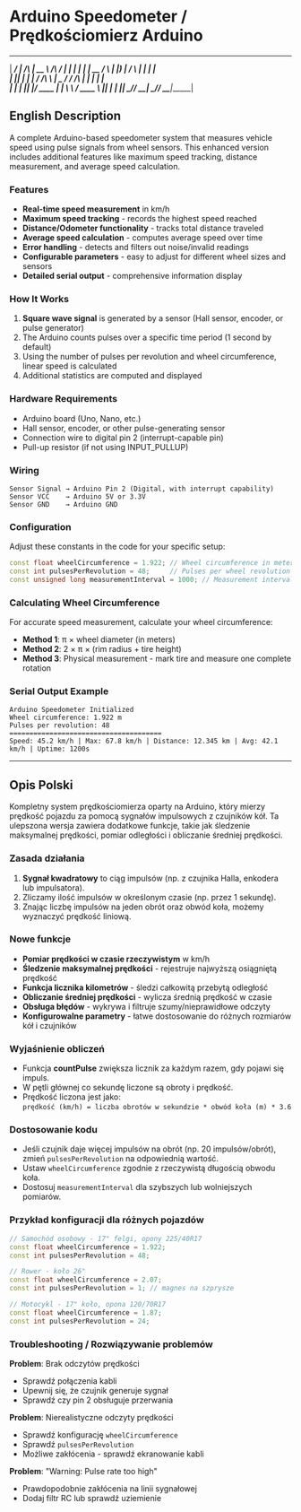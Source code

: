 # Arduino Speedometer / Prędkościomierz Arduino

 ______ _____          _____            _____ ______ 
|  ____/ ____|   /\   |  __ \     /\   / ____|  ____|
| |__ | |  __   /  \  | |__) |   /  \ | |  __| |__   
|  __|| | |_ | / /\ \ |  _  /   / /\ \| | |_ |  __|  
| |   | |__| |/ ____ \| | \ \  / ____ \ |__| | |____ 
|_|    \_____/_/    \_\_|  \_\/_/    \_\_____|______|

## English Description

A complete Arduino-based speedometer system that measures vehicle speed using pulse signals from wheel sensors. This enhanced version includes additional features like maximum speed tracking, distance measurement, and average speed calculation.

### Features
- **Real-time speed measurement** in km/h
- **Maximum speed tracking** - records the highest speed reached
- **Distance/Odometer functionality** - tracks total distance traveled
- **Average speed calculation** - computes average speed over time
- **Error handling** - detects and filters out noise/invalid readings
- **Configurable parameters** - easy to adjust for different wheel sizes and sensors
- **Detailed serial output** - comprehensive information display

### How It Works
1. **Square wave signal** is generated by a sensor (Hall sensor, encoder, or pulse generator)
2. The Arduino counts pulses over a specific time period (1 second by default)
3. Using the number of pulses per revolution and wheel circumference, linear speed is calculated
4. Additional statistics are computed and displayed

### Hardware Requirements
- Arduino board (Uno, Nano, etc.)
- Hall sensor, encoder, or other pulse-generating sensor
- Connection wire to digital pin 2 (interrupt-capable pin)
- Pull-up resistor (if not using INPUT_PULLUP)

### Wiring
```
Sensor Signal → Arduino Pin 2 (Digital, with interrupt capability)
Sensor VCC    → Arduino 5V or 3.3V
Sensor GND    → Arduino GND
```

### Configuration
Adjust these constants in the code for your specific setup:

```cpp
const float wheelCircumference = 1.922; // Wheel circumference in meters
const int pulsesPerRevolution = 48;     // Pulses per wheel revolution
const unsigned long measurementInterval = 1000; // Measurement interval (ms)
```

### Calculating Wheel Circumference
For accurate speed measurement, calculate your wheel circumference:
- **Method 1**: π × wheel diameter (in meters)
- **Method 2**: 2 × π × (rim radius + tire height)
- **Method 3**: Physical measurement - mark tire and measure one complete rotation

### Serial Output Example
```
Arduino Speedometer Initialized
Wheel circumference: 1.922 m
Pulses per revolution: 48
======================================
Speed: 45.2 km/h | Max: 67.8 km/h | Distance: 12.345 km | Avg: 42.1 km/h | Uptime: 1200s
```

---

## Opis Polski

Kompletny system prędkościomierza oparty na Arduino, który mierzy prędkość pojazdu za pomocą sygnałów impulsowych z czujników kół. Ta ulepszona wersja zawiera dodatkowe funkcje, takie jak śledzenie maksymalnej prędkości, pomiar odległości i obliczanie średniej prędkości.

### Zasada działania

1. **Sygnał kwadratowy** to ciąg impulsów (np. z czujnika Halla, enkodera lub impulsatora).
2. Zliczamy ilość impulsów w określonym czasie (np. przez 1 sekundę).
3. Znając liczbę impulsów na jeden obrót oraz obwód koła, możemy wyznaczyć prędkość liniową.

### Nowe funkcje
- **Pomiar prędkości w czasie rzeczywistym** w km/h
- **Śledzenie maksymalnej prędkości** - rejestruje najwyższą osiągniętą prędkość
- **Funkcja licznika kilometrów** - śledzi całkowitą przebytą odległość
- **Obliczanie średniej prędkości** - wylicza średnią prędkość w czasie
- **Obsługa błędów** - wykrywa i filtruje szumy/nieprawidłowe odczyty
- **Konfigurowalne parametry** - łatwe dostosowanie do różnych rozmiarów kół i czujników

### Wyjaśnienie obliczeń

- Funkcja **countPulse** zwiększa licznik za każdym razem, gdy pojawi się impuls.
- W pętli głównej co sekundę liczone są obroty i prędkość.
- Prędkość liczona jest jako:  
  `prędkość (km/h) = liczba obrotów w sekundzie * obwód koła (m) * 3.6`

### Dostosowanie kodu

- Jeśli czujnik daje więcej impulsów na obrót (np. 20 impulsów/obrót), zmień `pulsesPerRevolution` na odpowiednią wartość.
- Ustaw `wheelCircumference` zgodnie z rzeczywistą długością obwodu koła.
- Dostosuj `measurementInterval` dla szybszych lub wolniejszych pomiarów.

### Przykład konfiguracji dla różnych pojazdów

```cpp
// Samochód osobowy - 17" felgi, opony 225/40R17
const float wheelCircumference = 1.922;
const int pulsesPerRevolution = 48;

// Rower - koło 26"
const float wheelCircumference = 2.07;
const int pulsesPerRevolution = 1; // magnes na szprysze

// Motocykl - 17" koło, opona 120/70R17
const float wheelCircumference = 1.87;
const int pulsesPerRevolution = 24;
```

### Troubleshooting / Rozwiązywanie problemów

**Problem**: Brak odczytów prędkości
- Sprawdź połączenia kabli
- Upewnij się, że czujnik generuje sygnał
- Sprawdź czy pin 2 obsługuje przerwania

**Problem**: Nierealistyczne odczyty prędkości
- Sprawdź konfigurację `wheelCircumference`
- Sprawdź `pulsesPerRevolution`
- Możliwe zakłócenia - sprawdź ekranowanie kabli

**Problem**: "Warning: Pulse rate too high"
- Prawdopodobnie zakłócenia na linii sygnałowej
- Dodaj filtr RC lub sprawdź uziemienie